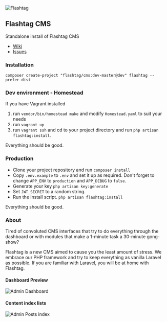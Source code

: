 ![Flashtag](https://s3-us-west-2.amazonaws.com/flashtag/images/flashtag-logo-banner.png)

## Flashtag CMS

Standalone install of Flashtag CMS

- [Wiki](https://github.com/flashtag/flashtag/wiki)
- [Issues](https://github.com/flashtag/flashtag/issues)

### Installation

```
composer create-project "flashtag/cms:dev-master@dev" flashtag --prefer-dist
```

### Dev environment - Homestead

If you have Vagrant installed

1. run `vendor/bin/homestead make` and modify `Homestead.yaml` to suit your needs
2. run `vagrant up`
3. run `vagrant ssh` and cd to your project directory and run `php artisan flashtag:install`.

Everything should be good.


### Production

- Clone your project repository and run `composer install`
- Copy `.env.example` to `.env` and set it up as required. Don't forget to change `APP_ENV` to `production` and `APP_DEBUG` to `false`.
- Generate your key `php artisan key:generate`
- Set `JWT_SECRET` to a random string.
- Run the install script. `php artisan flashtag:install`

Everything should be good.


### About

Tired of convoluted CMS interfaces that try to do everything through the dashboard or with modules that make a 1-minute task a 30-minute gong-show?

Flashtag is a new CMS aimed to cause you the least amount of stress. We embrace our PHP framework and try to keep everything as vanilla Laravel as possible.
If you are familiar with Laravel, you will be at home with Flashtag. 

#### Dashboard Preview

![Admin Dashboard](https://s3-us-west-2.amazonaws.com/flashtag/screenshots/alpha/admin-dashboard.png)

#### Content index lists

![Admin Posts index](https://s3-us-west-2.amazonaws.com/flashtag/screenshots/alpha/admin-posts-index.png)

